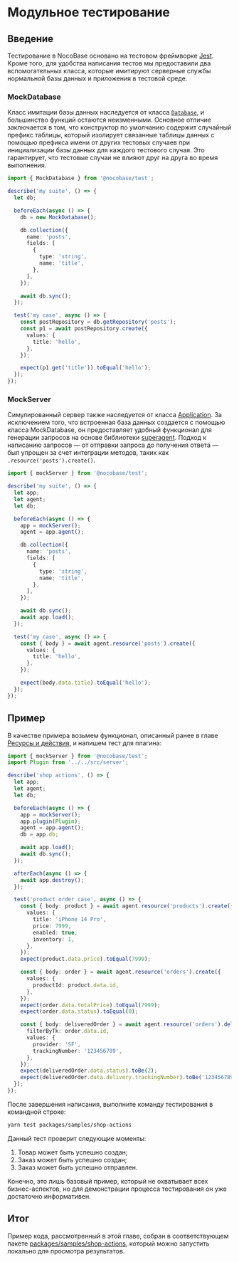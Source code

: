 # Модульное тестирование

## Введение

Тестирование в NocoBase основано на тестовом фреймворке [Jest](https://jestjs.io/). Кроме того, для удобства написания тестов мы предоставили два вспомогательных класса, которые имитируют серверные службы нормальной базы данных и приложения в тестовой среде.

### MockDatabase

Класс имитации базы данных наследуется от класса [`Database`](/api/database), и большинство функций остаются неизменными. Основное отличие заключается в том, что конструктор по умолчанию содержит случайный префикс таблицы, который изолирует связанные таблицы данных с помощью префикса имени от других тестовых случаев при инициализации базы данных для каждого тестового случая. Это гарантирует, что тестовые случаи не влияют друг на друга во время выполнения.

```ts
import { MockDatabase } from '@nocobase/test';

describe('my suite', () => {
  let db;

  beforeEach(async () => {
    db = new MockDatabase();

    db.collection({
      name: 'posts',
      fields: [
        {
          type: 'string',
          name: 'title',
        },
      ],
    });

    await db.sync();
  });

  test('my case', async () => {
    const postRepository = db.getRepository('posts');
    const p1 = await postRepository.create({
      values: {
        title: 'hello',
      },
    });

    expect(p1.get('title')).toEqual('hello');
  });
});
```

### MockServer

Симулированный сервер также наследуется от класса [Application](/api/server/application). За исключением того, что встроенная база данных создается с помощью класса MockDatabase, он предоставляет удобный функционал для генерации запросов на основе библиотеки [superagent](https://www.npmjs.com/package/superagent). Подход к написанию запросов — от отправки запроса до получения ответа — был упрощен за счет интеграции методов, таких как `.resource('posts').create()`.

```ts
import { mockServer } from '@nocobase/test';

describe('my suite', () => {
  let app;
  let agent;
  let db;

  beforeEach(async () => {
    app = mockServer();
    agent = app.agent();

    db.collection({
      name: 'posts',
      fields: [
        {
          type: 'string',
          name: 'title',
        },
      ],
    });

    await db.sync();
    await app.load();
  });

  test('my case', async () => {
    const { body } = await agent.resource('posts').create({
      values: {
        title: 'hello',
      },
    });

    expect(body.data.title).toEqual('hello');
  });
});
```

## Пример

В качестве примера возьмем функционал, описанный ранее в главе [Ресурсы и действия](development/guide/resources-actions), и напишем тест для плагина:

```ts
import { mockServer } from '@nocobase/test';
import Plugin from '../../src/server';

describe('shop actions', () => {
  let app;
  let agent;
  let db;

  beforeEach(async () => {
    app = mockServer();
    app.plugin(Plugin);
    agent = app.agent();
    db = app.db;

    await app.load();
    await db.sync();
  });

  afterEach(async () => {
    await app.destroy();
  });

  test('product order case', async () => {
    const { body: product } = await agent.resource('products').create({
      values: {
        title: 'iPhone 14 Pro',
        price: 7999,
        enabled: true,
        inventory: 1,
      },
    });
    expect(product.data.price).toEqual(7999);

    const { body: order } = await agent.resource('orders').create({
      values: {
        productId: product.data.id,
      },
    });
    expect(order.data.totalPrice).toEqual(7999);
    expect(order.data.status).toEqual(0);

    const { body: deliveredOrder } = await agent.resource('orders').deliver({
      filterByTk: order.data.id,
      values: {
        provider: 'SF',
        trackingNumber: '123456789',
      },
    });
    expect(deliveredOrder.data.status).toBe(2);
    expect(deliveredOrder.data.delivery.trackingNumber).toBe('123456789');
  });
});
```

После завершения написания, выполните команду тестирования в командной строке:

```bash
yarn test packages/samples/shop-actions
```

Данный тест проверит следующие моменты:

1. Товар может быть успешно создан;
2. Заказ может быть успешно создан;
3. Заказ может быть успешно отправлен.

Конечно, это лишь базовый пример, который не охватывает всех бизнес-аспектов, но для демонстрации процесса тестирования он уже достаточно информативен.

## Итог

Пример кода, рассмотренный в этой главе, собран в соответствующем пакете [packages/samples/shop-actions](https://github.com/nocobase/nocobase/tree/main/packages/samples/shop-actions), который можно запустить локально для просмотра результатов.

